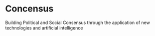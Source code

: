 # Concensus
Building Political and Social Consensus through the application of new technologies and artificial intelligence
